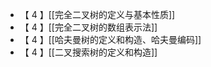 - 【 4 】[[完全二叉树的定义与基本性质]]
- 【 4 】[[完全二叉树的数组表示法]]
- 【 4 】[[哈夫曼树的定义和构造、哈夫曼编码]]
- 【 4 】[[二叉搜索树的定义和构造]]

